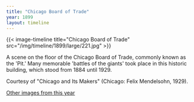 ```yaml
---
title: "Chicago Board of Trade"
year: 1899
layout: timeline
---
```


{{< image-timeline title="Chicago Board of Trade" src="/img/timeline/1899/large/221.jpg" >}}


A scene on the floor of the Chicago Board of Trade, commonly known as the 'Pit.' Many memorable 'battles of the giants' took place in this historic building, which stood from 1884 until 1929. 

Courtesy of "Chicago and Its Makers" (Chicago: Felix Mendelsohn, 1929). 

[Other images from this year](/historical/timeline/1899)
